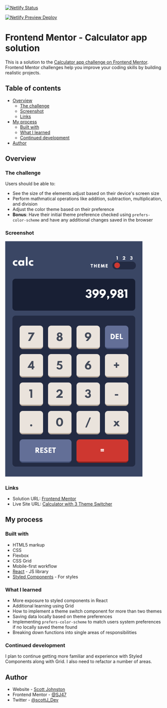 [![Netlify Status](https://api.netlify.com/api/v1/badges/4995c5f8-e773-4cf3-afec-a5fcbf1969a6/deploy-status)](https://app.netlify.com/sites/optimistic-austin-b16c11/deploys)

[![Netlify Preview Deploy](https://github.com/SJ47/calculator-3-theme-switcher-sc/actions/workflows/myWorkflow.yml/badge.svg)](https://github.com/SJ47/calculator-3-theme-switcher-sc/actions/workflows/myWorkflow.yml)

# Frontend Mentor - Calculator app solution

This is a solution to the [Calculator app challenge on Frontend Mentor](https://www.frontendmentor.io/challenges/calculator-app-9lteq5N29). Frontend Mentor challenges help you improve your coding skills by building realistic projects.

## Table of contents

-   [Overview](#overview)
    -   [The challenge](#the-challenge)
    -   [Screenshot](#screenshot)
    -   [Links](#links)
-   [My process](#my-process)
    -   [Built with](#built-with)
    -   [What I learned](#what-i-learned)
    -   [Continued development](#continued-development)
-   [Author](#author)

## Overview

### The challenge

Users should be able to:

-   See the size of the elements adjust based on their device's screen size
-   Perform mathmatical operations like addition, subtraction, multiplication, and division
-   Adjust the color theme based on their preference
-   **Bonus**: Have their initial theme preference checked using `prefers-color-scheme` and have any additional changes saved in the browser

### Screenshot

![](./screenshot.png)

### Links

-   Solution URL: [Frontend Mentor](https://www.frontendmentor.io/solutions/calculator-with-3-theme-switcher-save-themes-and-user-preferred-theme-fxREQfkum)
-   Live Site URL: [Calculator with 3 Theme Switcher](https://calculator.scottjohnston.dev)

## My process

### Built with

-   HTML5 markup
-   CSS
-   Flexbox
-   CSS Grid
-   Mobile-first workflow
-   [React](https://reactjs.org/) - JS library
-   [Styled Components](https://styled-components.com/) - For styles

### What I learned

-   More exposure to styled components in React
-   Additional learning using Grid
-   How to implement a theme switch component for more than two themes
-   Saving data locally based on theme preferences
-   Implementing `prefers-color-scheme` to match users system preferences if no locally saved theme found
-   Breaking down functions into single areas of responsibilities

### Continued development

I plan to continue getting more familiar and experience with Styled Components along with Grid. I also need to refactor a number of areas.

## Author

-   Website - [Scott Johnston](https://www.scottjohnston.dev)
-   Frontend Mentor - [@SJ47](https://www.frontendmentor.io/profile/SJ47)
-   Twitter - [@scottJ_Dev](https://www.twitter.com/scottJ_Dev)
